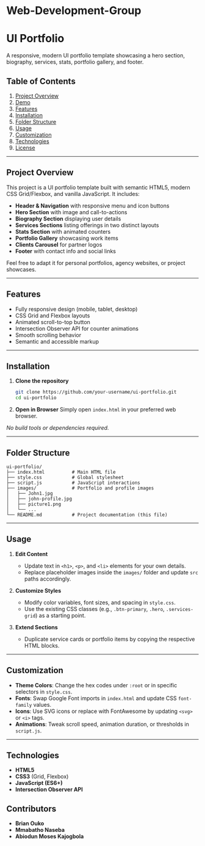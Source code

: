 # Web-Development-Group
# UI Portfolio

A responsive, modern UI portfolio template showcasing a hero section, biography, services, stats, portfolio gallery, and footer.

## Table of Contents

1. [Project Overview](#project-overview)
2. [Demo](#demo)
3. [Features](#features)
4. [Installation](#installation)
5. [Folder Structure](#folder-structure)
6. [Usage](#usage)
7. [Customization](#customization)
8. [Technologies](#technologies)
9. [License](#license)

---

## Project Overview

This project is a UI portfolio template built with semantic HTML5, modern CSS Grid/Flexbox, and vanilla JavaScript. It includes:

- **Header & Navigation** with responsive menu and icon buttons
- **Hero Section** with image and call-to-actions
- **Biography Section** displaying user details
- **Services Sections** listing offerings in two distinct layouts
- **Stats Section** with animated counters
- **Portfolio Gallery** showcasing work items
- **Clients Carousel** for partner logos
- **Footer** with contact info and social links

Feel free to adapt it for personal portfolios, agency websites, or project showcases.

---

## Features

- Fully responsive design (mobile, tablet, desktop)
- CSS Grid and Flexbox layouts
- Animated scroll-to-top button
- Intersection Observer API for counter animations
- Smooth scrolling behavior
- Semantic and accessible markup

---

## Installation

1. **Clone the repository**

   ```bash
   git clone https://github.com/your-username/ui-portfolio.git
   cd ui-portfolio
   ```

2. **Open in Browser**
   Simply open `index.html` in your preferred web browser.

*No build tools or dependencies required.*

---

## Folder Structure

```text
ui-portfolio/
├── index.html          # Main HTML file
├── style.css           # Global stylesheet
├── script.js           # JavaScript interactions
├── images/             # Portfolio and profile images
│   ├── John1.jpg
│   ├── john-profile.jpg
│   ├── picture1.png
│   └── ...
└── README.md           # Project documentation (this file)
```

---

## Usage

1. **Edit Content**

   - Update text in `<h1>`, `<p>`, and `<li>` elements for your own details.
   - Replace placeholder images inside the `images/` folder and update `src` paths accordingly.

2. **Customize Styles**

   - Modify color variables, font sizes, and spacing in `style.css`.
   - Use the existing CSS classes (e.g., `.btn-primary`, `.hero`, `.services-grid`) as a starting point.

3. **Extend Sections**

   - Duplicate service cards or portfolio items by copying the respective HTML blocks.

---

## Customization

- **Theme Colors**: Change the hex codes under `:root` or in specific selectors in `style.css`.
- **Fonts**: Swap Google Font imports in `index.html` and update CSS `font-family` values.
- **Icons**: Use SVG icons or replace with FontAwesome by updating `<svg>` or `<i>` tags.
- **Animations**: Tweak scroll speed, animation duration, or thresholds in `script.js`.

---

## Technologies

- **HTML5**
- **CSS3** (Grid, Flexbox)
- **JavaScript (ES6+)**
- **Intersection Observer API**

## Contributors 
- **Brian Ouko**
- **Mmabatho Naseba**
- **Abiodun  Moses Kajogbola** 